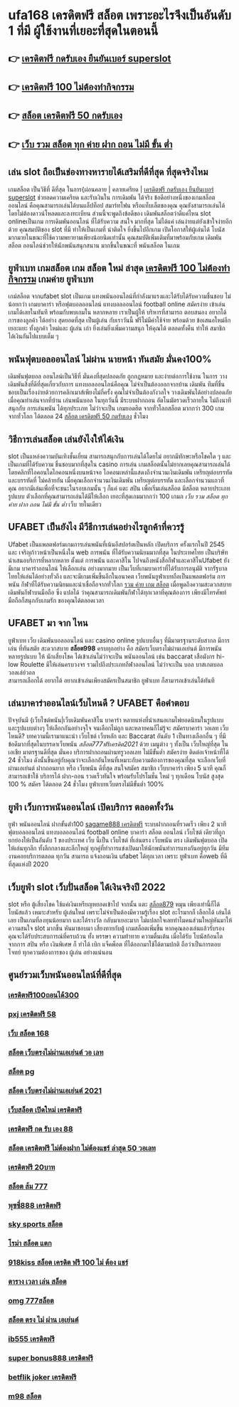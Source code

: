 # ufa168 เครดิตฟรี สล็อต  เพราะอะไรจึงเป็นอันดับ 1  ที่มี ผู้ใช้งานที่เยอะที่สุดในตอนนี้

## 👉 [เครดิตฟรี กดรับเอง ยืนยันเบอร์ superslot](https://www.ufaeat.com/ufabet-master-login/)
## 👉 [เครดิตฟรี 100 ไม่ต้องทำกิจกรรม](https://www.ufaeat.com/credit-free-50/)
## 👉 [สล็อต เครดิตฟรี 50 กดรับเอง](https://www.ufaeat.com/ทางเข้ายูฟ่าเบท-ufabet/)
## 👉 [เว็บ รวม สล็อต ทุก ค่าย ฝาก ถอน ไม่มี ขั้น ต่ำ](https://www.ufaeat.com/register/)

## เล่น slot ถือเป็นช่องทางหารายได้เสริมที่ดีที่สุด ที่สุดจริงไหม

เกมสล็อต เป็นวิธีที่ ดีที่สุด ในการ{ผ่อนคลาย | คลายเครียด | [เครดิตฟรี กดรับเอง ยืนยันเบอร์ superslot](https://www.ufaeat.com/credit-free-50/) ช่วยลดความเครียด และรับเงินใน การเดิมพัน ได้จริง ข้อดีอย่างหนึ่งของเกมสล็อตออนไลน์ คือคุณสามารถเล่นได้บนแล็ปท็อป สมาร์ทโฟน หรือแท็บเล็ตของคุณ คุณยังสามารถเล่นได้โดยไม่ต้องดาวน์โหลดและลงทะเบียน ส่วนนี้จะพูดถึงข้อดีของ เดิมพันสล็อตว่าดีแค่ไหน  slot onlineเป็นเกม  การเดิมพันออนไลน์ ที่ได้รับความ สนใจ มากที่สุด  ไม่ได้แค่ เล่นง่ายแต่ยังเข้าใจง่ายอีกด้วย คุณสมบัติของ slot ที่มี ทำให้เป็นเกมที่ น่าติดใจ ยิ่งขึ้นไปอีกเกม เปิดโอกาสให้ผู้เล่นได้ โบนัสมากมายในขณะที่ใช้ความพยายามเพียงน้อยนิดเท่านั้น คุณสมบัติเพิ่มเติมที่มาพร้อมกับเกม เดิมพันสล็อต  ออนไลน์ช่วยให้นักพนันสนุกสนาน มากขึ้นในขณะที่ พนันสล็อต ในเกม


## ยูฟ่าเบท เกมสล็อต  เกม สล็อต ใหม่ ล่าสุด [เครดิตฟรี 100 ไม่ต้องทำกิจกรรม](https://www.ufaeat.com/ทางเข้ายูฟ่าเบท-ufabet/) เกมค่าย ยูฟ่าเบท

 เกม์สล็อต จากufabet  slot  เป็นเกม แทงพนันออนไลน์ที่กำลังมาแรงและได้รับได้รับความชื่นชอบ ไม่น้อยกว่า  เกมบาคาร่า  หรือฟุตบอลออนไลน์ แทงบอลออนไลน์ football online  สมัครง่าย เข้าเล่นเกมได้เลยในทันที พร้อมกับพบเกมใน หลากหลาย  เราเป็นผู้ให้ บริหารที่สามารถ ตอบสนอง  อยากได้  การของลูกค้า ได้อย่าง สุดยอดที่สุด  เป็นผู้เล่น กับเราวันนี้ ฟรีไม่มีค่าใช้จ่าย พร้อมด้วย ข้อเสนอใหม่อีก เยอะแยะ ทั้งลูกค้า ใหม่และ ผู้เล่น เก่า ยิ่งเล่นยิ่งเพิ่มความสนุก ให้คุณได้ ตลอดทั้งคืน ทำให้ สมาชิก ได้เงินกันไปแบบเต็ม ๆ


##  พนันฟุตบอลออนไลน์ ไม่ผ่าน นายหน้า  ทันสมัย มั่นคง100%

 เดิมพันฟุตบอล ออนไลน์เป็นวิธีที่ มั่นคงที่สุดปลอดภัย ถูกกฎหมาย และง่ายต่อการใช้งาน ในการ วางเดิมพันสิ่งที่ดีที่สุดเกี่ยวกับการ แทงบอลออนไลน์คือคุณ ไม่จำเป็นต้องออกจากบ้าน เดิมพัน ทีมที่ชื่นชอบเป็นเรื่องง่ายด้วยการคลิกเมาส์เพียงไม่กี่ครั้ง คุณไม่จำเป็นต้องกังวลใจ วางเดิมพันได้อย่างปลอดภัย เมื่อคุณทำเล่นจากที่บ้าน เล่นพนันบอล ในทุกวันนี้  มีระบบฝากถอน อัตโนมัตรวดเร็วถายใน ไม่ถึงนาที สนุกกับ การเล่นพนัน ได้ทุกประเภท ไม่ว่าจะเป็น เกมยอดฮิต  จากทั่วโลกสล็อต  มากกว่า 300 เกม จากทั่วโลก ได้ตลอด 24 [สล็อต เครดิตฟรี 50 กดรับเอง](https://www.ufaeat.com/register/) ชั่วโมง


## วิธีการเล่นสล็อต เล่นยังไงให้ได้เงิน
 slot เป็นแหล่งความบันเทิงชั้นเยี่ยม สามารถสนุกกับการเล่นได้โดยไม่ อยากมีทักษะหรือโชคใด ๆ และเป็นเกมที่ได้รับความ ชื่นชอบมากที่สุดใน casino  การเล่น เกมสล็อตนั้นไม่ยากเลยคุณสามารถเล่นได้โดยคลิกที่ไอคอนใดไอคอนหนึ่งบนหน้าจอ ไอคอนเหล่านี้แสดงถึงจำนวนเงินเดิมพัน  เหรียญต่อบรรทัด และบรรทัดที่ ไม่คล้ายกัน เมื่อคุณเลือกจำนวนเงินเดิมพัน   เหรียญต่อบรรทัด และเลือกจำนวนแถวที่คุณ อยากมีเล่นเพื่อที่จะชนะในรอบเกมนั้น ๆ ก็แค่ แตะ   สปิน  เพื่อเริ่มเล่นสล็อต มีสล็อต หลายประเภท รูปแบบ ตัวเลือกที่คุณสามารถเล่นได้มีให้เลือก เยอะที่สุดเกมมากกว่า 100 เกมภ *เว็บ รวม สล็อต ทุก ค่าย ฝาก ถอน ไม่มี ขั้น ต่ำ* เว็บ ายในเดียว

## UFABET เป็นยังไง มีวีธีการเล่นอย่างไรลูกค้าที่ควรรู้ 

Ufabet  เป็นแพลตฟอร์มเกมการเล่นพนันที่เน้นอีสปอร์ตเป็นหลัก เปิดบริการ ครั้งแรกในปี 2545 และ เจริญก้าวหน้าเป็นหนึ่งใน web การพนัน ที่ได้รับความนิยมมากที่สุด ในประเทศไทย เป็นบริษัทนำเสนอบริการที่หลากหลาย ตั้งแต่ การพนัน และคาสิโน ไปจนถึงหนังสือกีฬาและคาสิโนUfabet ยังมีเกม บาคาร่าออนไลน์ ให้เลือกเล่น อย่างมากมาย เป็นเว็บที่เกมบาคาร่าที่ได้รับการอนุมัติ จากรัฐบาลไทยให้เล่นได้อย่างทั่วถึง และจะมีเกมเพิ่มขึ้นอีกในอนาคต เว็บพนันยูฟ่าเบทถือเป็นแพลตฟอร์ม การพนัน กีฬาที่ได้รับความนิยมและน่าเชื่อถือจากทั่วโลก [รวม ค่าย เกม สล็อต](https://www.ufaeat.com/)  เมื่อพูดถึงความสะดวกสบาย เดิมพันกีฬาบนมือถือ ซึ่ง แปลได้ ว่าคุณสามารถเดิมพันกีฬาได้ทุกเวลาที่คุณต้องการ เพียงมีโทรศัพท์มือถือก็สนุกกับเกมรัก ของคุณได้ตลอดเวลา


## UFABET มา จาก ไหน

ยูฟ่าเบท   เว็บ  เดิมพันบอลออนไลน์ และ    casino online    รูปแบบอื่นๆ   ที่มีมาตรฐานระดับสากล  มีการเล่น   ที่ทันสมัย   สะดวกสบาย   **สล็อต998**  ครบทุกอย่าง   คือ   สมัครเว็บตรงไม่ผ่านเอเย่นต์    มีการพนันหลายรูปแบบ ให้ นักเสี่ยงโชค ได้เข้าเล่นไม่ว่าจะเป็น  พนันออนไลน์   เช่น  baccarat เสือมังกร  hi-low    Roulette    มีให้เล่นครบวงจร   รวมไปถึงประเภทกีฬาออนไลน์   ไม่ว่าจะเป็น  บอล   บาสเกตบอล   วอลเล่ย์วอล  
  สามารถเลือกได้  อยากได้   อยากเข้าเล่นเพียงสมัครเป็นสมาชิก   ยูฟ่าเบท  ก็สามารถเข้าเล่นได้ทันที


## เล่นบาคาร่าออนไลน์เว็บไหนดี ? UFABET คือคำตอบ

ปัจจุบันมี {เว็บไซต์พนัน|เว็บเดิมพันคาสิโน บาคาร่า หลายแห่งที่นำเสนอเกมไพ่ยอดนิยมในรูปแบบและรูปแบบต่างๆ ให้เลือกกันอย่างจุใจ จนเลือกไม่ถูก และหลายคนก็ไม่รู้จะ  สมัครบาคาร่า วอเลท เว็บไหนดี? บทความนี้เรามาแนะนำ เว็บไซต์ เว็บหลัก และ Baccarat อันดับ 1 เป็นทางเลือกอื่น ๆ ที่มีข้อดีมากที่สุดในบรรดาเว็บพนัน *สล็อต777ฟรีเครดิต2021* ด้วย  เมนูต่าง ๆ  ทั้งเป็น เว็บใหญ่ที่สุด   ในเอเชีย มาตรฐานดีที่สุด มั่นคง  บริการฝากถอนผ่านทรูวอลเลท ไม่มีขั้นต่ำ   สมัครง่าย ติดต่อเจ้าหน้าที่ได้ 24 ชั่วโมง  ดังนั้นขึ้นอยู่กับคุณว่าจะเลือกอันไหนที่เหมาะกับความต้องการของคุณที่สุด จะเลือกเว็บที่ผ่านเอเย่นต์ ฝากถอนยาก หรือ เว็บพนัน ดีที่สุด สนใจสมัคร สมาชิก เว็บบาคาร่า  เพียง 5 นาที คุณก็สามารถเข้าใช้ บริการได้ ฝาก-ถอน รวดเร็วทันใจ พร้อมรับโปรโมชั่น ใหม่ ๆ ทุกเดือน โบนัส สูงสุด 100 % สมัคร ได้ตลอด 24 ชั่วโมง   ยูฟ่าเบทเว็บตรงไม่มีขั้นต่ำ 100% 

##  ยูฟ่า เว็บการพนันออนไลน์ เปิดบริการ ตลอดทั้งวัน 

 ยูฟ่า  พนันออนไลน์ ฝากขั้นต่ํา100 [sagame888 เครดิตฟรี](https://www.ufaeat.com/register/)  ระบบฝากถอนที่รวดเร็ว  เพียง 2 นาที ฟุตบอลออนไลน์ แทงบอลออนไลน์ football online บาคาร่า สล็อต ออนไลน์  เว็บไซต์ เดียวที่ถูกยกย่องให้เป็นอันดับ 1 ของประเทศ  เว็บ นี้เป็น เว็บไซต์ ที่เล่นตรง เว็บพนัน ตรง     เดิมพันฟุตบอล  เปิดให้เล่นทุกลีก ทั้งลีกกลางและลีกใหญ่ ทุกคู่ที่ทำการแข่งเปิดมาให้นักพนันทำการแทงกันอยู่ทุกวัน มีทีมงานคอยบริการตลอด ทุกวัน  สามารถ  แจ้งถอนเงิน ufabet  ได้ทุกเวลา เพราะ ยูฟ่าเบท  คือweb ที่ดีที่สุดแห่งปี 2020 


## เว็บยูฟ่า slot  เว็บปั่นสล็อต ได้เงินจริงปี 2022

 slot หรือ ตู้เสี่ยงโชค ใช้แค่เงินเหรียญหยอดเข้าไป จากนั้น แตะ  [สล็อต879](https://www.ufaeat.com/regis-ufabet-master-free/) หมุน  เพียงเท่านี้ก็ได้ โบนัสแล้ว เหมาะสำหรับ ผู้เล่นใหม่  เพราะไม่จำเป็นต้องมีความรู้เรื่อง slot อะไรมากก็ เลือกได้ เล่นได้เลย เป็นเกมที่ลงทุนน้อยมาก และได้รางวัล กลับมาเยอะมาก ไม่แปลกใจเลยทำไมคนส่วนใหญ่หันมาให้ความสนใจ slot มากขึ้น หันมาชอบมา เสี่ยงทายกับตู้  เกมสล็อตเพิ่มขึ้น หากคุณลองเล่นแล้วรับรองคุณจะได้รับประสบการณ์ที่ครบถ้วน ทั้ง หรรษา ความท้าทาย ความตื่นเต้น เมื่อได้รับ โบนัสก้อนโต จากการ  สปิน หรือ เงินพิเศษ ก็ ทำได้  เบิก  แจ็คพ็อต ที่ได้ออกมาใช้ได้ตามปกติ ถือว่าเป็นการตอบโจทย์ ทุกความต้องการของ ผู้เล่น อย่างแน่นอน 


## ศูนย์รวมเว็บพนันออนไลน์ที่ดีที่สุด

### [เครดิตฟรี100ถอนได้300](https://atom.io/themes/ทางเข้า%20ufaeat%20สล็อต%20เติม%20truewallet%20ฝากถอน%20ไม่มี%20ขั้น%20ต่ํา%202021%20แตกง่าย%20008%20สล็อต%20เว็บตรง%20100%)
### [pxj เครดิตฟรี 58](https://atom.io/themes/ทางเข้า%20ufaeat%20joker%20สล็อต666%20008%20สล็อต%20เว็บตรง%20100%)
### [เว็บ สล็อต 168](https://atom.io/themes/ทางเข้า%20ufaeat%20betflikเครดิตฟรี50%20008%20สล็อต%20เว็บตรง%20100%)
### [สล็อต เว็บตรงไม่ผ่านเอเย่นต์ วอ เลท](https://atom.io/themes/ทางเข้า%20ufaeat%20สล็อต%20xo%20ใหม่%20008%20สล็อต%20เว็บตรง%20100%)
### [สล็อต pg](https://atom.io/themes/ทางเข้า%20ufaeat%20superlot999%20เครดิตฟรี50%20008%20สล็อต%20เว็บตรง%20100%)
### [สล็อต เว็บตรงไม่ผ่านเอเย่นต์ 2021](https://atom.io/themes/ทางเข้า%20ufaeat%20สล็อตx%20008%20สล็อต%20เว็บตรง%20100%)
### [เว็บสล็อต เปิดใหม่ เครดิตฟรี](https://atom.io/themes/ทางเข้า%20ufaeat%20superslot%20เครดิตฟรี%2050%20ยืนยันเบอร์%20ล่าสุด%20008%20สล็อต%20เว็บตรง%20100%)
### [เครดิตฟรี กด รับ เอง 88](https://atom.io/themes/ทางเข้า%20ufaeat%20lava%20เครดิตฟรี%20ล่าสุด%20008%20สล็อต%20เว็บตรง%20100%)
### [สล็อต เครดิตฟรี ไม่ต้องฝาก ไม่ต้องแชร์ ล่าสุด 50 วอเลท](https://atom.io/themes/ทางเข้า%20ufaeat%20เครดิตฟรี50ทํายอด300ถอน300ล่าสุด%20008%20สล็อต%20เว็บตรง%20100%)
### [เครดิตฟรี 20บาท](https://atom.io/themes/ทางเข้า%20ufaeat%20สล็อต%20ไม่มีขั้นต่ํา%20008%20สล็อต%20เว็บตรง%20100%)
### [สล็อต ส้ม 777](https://atom.io/themes/ทางเข้า%20ufaeat%20สบาย99เครดิตฟรี%20008%20สล็อต%20เว็บตรง%20100%)
### [พุซซี่888 เครดิตฟรี](https://atom.io/themes/ทางเข้า%20ufaeat%20zombie%20สล็อต%20008%20สล็อต%20เว็บตรง%20100%)
### [sky sports สล็อต](https://atom.io/themes/ทางเข้า%20ufaeat%20เครดิตฟรี%2050%20ยืนยันเบอร์ล่าสุด%20008%20สล็อต%20เว็บตรง%20100%)
### [โรม่า สล็อต แตก](https://atom.io/themes/ทางเข้า%20ufaeat%20สล็อต%20pg%20เกมส์ไหนดี%20008%20สล็อต%20เว็บตรง%20100%)
### [918kiss สล็อต เครดิต ฟรี 100 ไม่ ต้อง แชร์](https://atom.io/themes/ทางเข้า%20ufaeat%20แอ%20พ%20สล็อต%20ยืนยันเบอร์โทร%20รับเครดิตฟรี%20008%20สล็อต%20เว็บตรง%20100%)
### [ตาราง เวลา เล่น สล็อต](https://atom.io/themes/ทางเข้า%20ufaeat%20ติด%20ตั้ง%20โปรแกรม%20แฮก%20สล็อต%20008%20สล็อต%20เว็บตรง%20100%)
### [omg 777สล็อต](https://atom.io/themes/ทางเข้า%20ufaeat%20สมัคร%20ufabet%201688%20008%20สล็อต%20เว็บตรง%20100%)
### [สล็อต ตรง ไม่ ผ่าน เอเย่นต์](https://atom.io/themes/ทางเข้า%20ufaeat%20ทดลองเล่น%20สล็อต%20008%20สล็อต%20เว็บตรง%20100%)
### [ib555 เครดิตฟรี](https://atom.io/themes/ทางเข้า%20ufaeat%20เครดิตฟรี50%20008%20สล็อต%20เว็บตรง%20100%)
### [super bonus888 เครดิตฟรี](https://atom.io/themes/ทางเข้า%20ufaeat%20สล็อต%20ยืนยัน%20otp%20รับเครดิตฟรีล่าสุด%20008%20สล็อต%20เว็บตรง%20100%)
### [betflik joker เครดิตฟรี](https://atom.io/themes/ทางเข้า%20ufaeat%20สล็อต147%20008%20สล็อต%20เว็บตรง%20100%)
### [m98 สล็อต](https://atom.io/themes/ทางเข้า%20ufaeat%20pg%20เครดิตฟรี%2050ล่าสุด%20008%20สล็อต%20เว็บตรง%20100%)